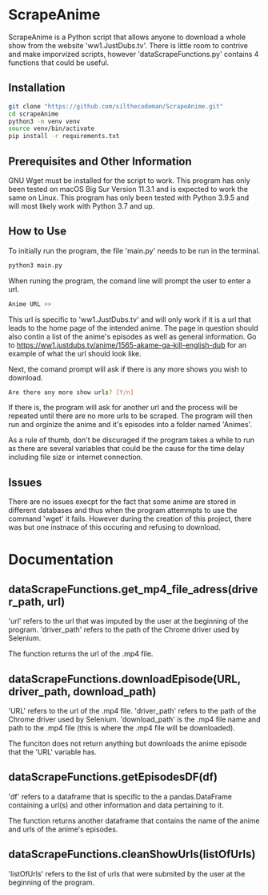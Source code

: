 # ScrapeAnime

ScrapeAnime is a Python script that allows anyone to download a whole show from the website 'ww1.JustDubs.tv'. There is little room to contrive and make imporvized scripts, however 'dataScrapeFunctions.py' contains 4 functions that could be useful.

## Installation
```bash
git clone "https://github.com/silthecodeman/ScrapeAnime.git"
cd scrapeAnime
python3 -m venv venv
source venv/bin/activate
pip install -r requirements.txt
```
## Prerequisites and Other Information
GNU Wget must be installed for the script to work. This program has only been tested on macOS Big Sur Version 11.3.1 and is expected to work the same on Linux. This program has only been tested with Python 3.9.5 and will most likely work with Python 3.7 and up.

## How to Use
To initially run the program, the file 'main.py' needs to be run in the terminal.
```bash
python3 main.py
```
When runing the program, the comand line will prompt the user to enter a url. 
```bash
Anime URL >> 
```
This url is specific to 'ww1.JustDubs.tv' and will only work if it is a url that leads to the home page of the intended anime. The page in question should also contin a list of the anime's episodes as well as general information. Go to https://ww1.justdubs.tv/anime/1565-akame-ga-kill-english-dub for an example of what the url should look like.

Next, the comand prompt will ask if there is any more shows you wish to download.
```bash
Are there any more show urls? [Y/n] 
```

If there is, the program will ask for another url and the process will be repeated until there are no more urls to be scraped.
The program will then run and orginize the anime and it's episodes into a folder named 'Animes'.

As a rule of thumb, don't be discuraged if the program takes a while to run as there are several variables that could be the cause for the time delay including file size or internet connection.

## Issues
There are no issues execpt for the fact that some anime are stored in different databases and thus when the program attemmpts to use the command 'wget' it fails. However during the creation of this project, there was but one instnace of this occuring and refusing to download.

# Documentation

## dataScrapeFunctions.get_mp4_file_adress(driver_path, url)
'url' refers to the url that was imputed by the user at the beginning of the program.
'driver_path' refers to the path of the Chrome driver used by Selenium.

The function returns the url of the .mp4 file. 

## dataScrapeFunctions.downloadEpisode(URL, driver_path, download_path)
'URL' refers to the url of the .mp4 file.
'driver_path' refers to the path of the Chrome driver used by Selenium.
'download_path' is the .mp4 file name and path to the .mp4 file (this is where the .mp4 file will be downloaded).

The funciton does not return anything but downloads the anime episode that the 'URL' variable has.

## dataScrapeFunctions.getEpisodesDF(df)
'df' refers to a dataframe that is specific to the a pandas.DataFrame containing a url(s) and other information and data pertaining to it.

The function returns another dataframe that contains the name of the anime and urls of the anime's episodes.

## dataScrapeFunctions.cleanShowUrls(listOfUrls)
'listOfUrls' refers to the list of urls that were submited by the user at the beginning of the program.
